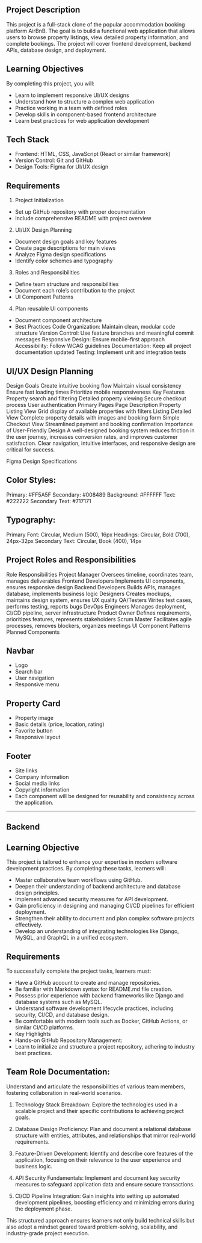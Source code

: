 ## Project Description
This project is a full-stack clone of the popular accommodation booking platform AirBnB. The goal is to build a functional web application that allows users to browse property listings, view detailed property information, and complete bookings. The project will cover frontend development, backend APIs, database design, and deployment.

## Learning Objectives
By completing this project, you will:

 * Learn to implement responsive UI/UX designs
 * Understand how to structure a complex web application
 * Practice working in a team with defined roles
 * Develop skills in component-based frontend architecture
 * Learn best practices for web application development
## Tech Stack
 - Frontend: HTML, CSS, JavaScript (React or similar framework)
 - Version Control: Git and GitHub
 - Design Tools: Figma for UI/UX design
## Requirements
 1. Project Initialization

  * Set up GitHub repository with proper documentation
  * Include comprehensive README with project overview
 2. UI/UX Design Planning

  * Document design goals and key features
  * Create page descriptions for main views
  * Analyze Figma design specifications
  * Identify color schemes and typography
 3. Roles and Responsibilities

  * Define team structure and responsibilities
  * Document each role’s contribution to the project
  * UI Component Patterns

 4. Plan reusable UI components
  * Document component architecture
  * Best Practices
Code Organization: Maintain clean, modular code structure
Version Control: Use feature branches and meaningful commit messages
Responsive Design: Ensure mobile-first approach
Accessibility: Follow WCAG guidelines
Documentation: Keep all project documentation updated
Testing: Implement unit and integration tests

## UI/UX Design Planning
Design Goals
Create intuitive booking flow
Maintain visual consistency
Ensure fast loading times
Prioritize mobile responsiveness
Key Features
Property search and filtering
Detailed property viewing
Secure checkout process
User authentication
Primary Pages
Page	Description
Property Listing View	Grid display of available properties with filters
Listing Detailed View	Complete property details with images and booking form
Simple Checkout View	Streamlined payment and booking confirmation
Importance of User-Friendly Design
A well-designed booking system reduces friction in the user journey, increases conversion rates, and improves customer satisfaction. Clear navigation, intuitive interfaces, and responsive design are critical for success.

Figma Design Specifications
## Color Styles:

Primary: #FF5A5F
Secondary: #008489
Background: #FFFFFF
Text: #222222
Secondary Text: #717171

## Typography:

Primary Font: Circular, Medium (500), 16px
Headings: Circular, Bold (700), 24px-32px
Secondary Text: Circular, Book (400), 14px

## Project Roles and Responsibilities
Role	Responsibilities
Project Manager	Oversees timeline, coordinates team, manages deliverables
Frontend Developers	Implements UI components, ensures responsive design
Backend Developers	Builds APIs, manages database, implements business logic
Designers	Creates mockups, maintains design system, ensures UX quality
QA/Testers	Writes test cases, performs testing, reports bugs
DevOps Engineers	Manages deployment, CI/CD pipeline, server infrastructure
Product Owner	Defines requirements, prioritizes features, represents stakeholders
Scrum Master	Facilitates agile processes, removes blockers, organizes meetings
UI Component Patterns
Planned Components

## Navbar

* Logo
* Search bar
* User navigation
* Responsive menu
## Property Card

* Property image
* Basic details (price, location, rating)
* Favorite button
* Responsive layout

## Footer

* Site links
* Company information
* Social media links
* Copyright information
* Each component will be designed for reusability and consistency across the application.

----------------------------------------------------------------------

## Backend

## Learning Objective
This project is tailored to enhance your expertise in modern software development practices. By completing these tasks, learners will:

* Master collaborative team workflows using GitHub.
* Deepen their understanding of backend architecture and database design principles.
* Implement advanced security measures for API development.
* Gain proficiency in designing and managing CI/CD pipelines for efficient deployment.
* Strengthen their ability to document and plan complex software projects effectively.
* Develop an understanding of integrating technologies like Django, MySQL, and GraphQL in a unified ecosystem.
## Requirements
To successfully complete the project tasks, learners must:

* Have a GitHub account to create and manage repositories.
* Be familiar with Markdown syntax for README.md file creation.
* Possess prior experience with backend frameworks like Django and database systems such as MySQL.
* Understand software development lifecycle practices, including security, CI/CD, and database design.
* Be comfortable with modern tools such as Docker, GitHub Actions, or similar CI/CD platforms.
* Key Highlights
* Hands-on GitHub Repository Management:
* Learn to initialize and structure a project repository, adhering to industry best practices.

## Team Role Documentation:
Understand and articulate the responsibilities of various team members, fostering collaboration in real-world scenarios.

1. Technology Stack Breakdown:
Explore the technologies used in a scalable project and their specific contributions to achieving project goals.

2. Database Design Proficiency:
Plan and document a relational database structure with entities, attributes, and relationships that mirror real-world requirements.

3. Feature-Driven Development:
Identify and describe core features of the application, focusing on their relevance to the user experience and business logic.

4. API Security Fundamentals:
Implement and document key security measures to safeguard application data and ensure secure transactions.

5. CI/CD Pipeline Integration:
Gain insights into setting up automated development pipelines, boosting efficiency and minimizing errors during the deployment phase.

This structured approach ensures learners not only build technical skills but also adopt a mindset geared toward problem-solving, scalability, and industry-grade project execution.
